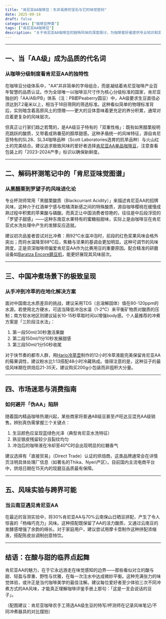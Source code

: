 ```yaml
---
title: "肯尼亚AA咖啡豆：东非高原的宝石与它的味觉密码"
date: 2025-09-14
draft: false
categories: ["咖啡豆种类"]
tags: ["肯尼亚AA咖啡豆"]
description: "关于肯尼亚AA咖啡豆的独特风味的深度探讨，为咖啡爱好者提供专业知识和实用指南。"
---
```


---

## 一、当「AA级」成为品质的代名词  
### 从咖啡分级制度看肯尼亚AA的独特性  

在咖啡豆分级体系中，"AA"并非简单的字母组合，而是凝结着肯尼亚咖啡产业百年智慧的品质认证。作为全球唯一以咖啡豆尺寸作为核心分级标准的国家，肯尼亚独创的「AA/AB/PB」体系（注：PB即Peaberry圆豆）中，AA级要求生豆直径必须达到7.2毫米以上，相当于18目筛网的筛选标准。这种看似简单的物理标准背后，实则暗含着高原风土的馈赠——更大的豆体意味着更充足的养分积累，通常对应着更复杂的风味层次。

但真正让行家们趋之若鹜的，是AA级豆子特有的「双重性格」：既有如黑醋栗般明亮跳跃的酸质，又带着成熟番茄的醇厚甜感。这种矛盾统一的风味特征，源自肯尼亚特有的SL28、SL34咖啡品种（Scott Laboratories选育的抗旱品种）与火山红土的完美结合。建议追求极致风味的爱好者选择[肯尼亚AA单品咖啡豆](https://www.amazon.com/s?k=%E8%82%AF%E5%B0%BC%E4%BA%9AAA%E5%8D%95%E5%93%81%E5%92%96%E5%95%A1%E8%B1%86&tag=coffeeprism-20)，注意查看包装上的「2023-2024产季」标识以确保新鲜度。

---

## 二、解码杯测笔记中的「肯尼亚味觉图谱」  
### 从黑醋栗到罗望子的风味进化论  

专业杯测师常用「黑醋栗酸质（Blackcurrant Acidity）」来描述肯尼亚AA的招牌风味，这种介于红酒单宁感与柑橘清新感之间的特殊酸质，源自咖啡樱桃在缓慢成熟过程中积累的苹果酸与磷酸。而真正让中国消费者惊艳的，往往是中后段浮现的「罗望子甜感」——这种东南亚水果特有的蜜糖般甜味，实际上是由咖啡豆在肯尼亚式水洗处理中产生的发酵反应造就。

建议初次品鉴者尝试对比冲煮：用92℃水温冲泡时，前段的红色浆果风味会格外突出；而将水温降至88℃后，焦糖与坚果的基调会更加明显。这种可调节的风味跨度，正是资深咖啡师偏爱肯尼亚AA作为比赛用豆的重要原因。配合精准的研磨设备如[Baratza Encore磨豆机](https://www.amazon.com/s?k=Baratza%20Encore%E7%A3%A8%E8%B1%86%E6%9C%BA&tag=coffeeprism-20)，能更好展现其风味层次。

---

## 三、中国冲煮场景下的极致呈现  
### 从手冲到冷萃的在地化解决方案  

面对中国南北水质差异的挑战，建议采用TDS（总溶解固体）值在80-120ppm的水源。若使用北方硬水，可适当降低冲泡水温（1-2℃）来平衡矿物质对酸质的压制；南方软水地区则建议延长10-15秒萃取时间以增强body感。个人最推荐的冲煮方案是「三阶段注水法」：  
1. 第一段50ml/30秒激活果酸  
2. 第二段150ml/1分10秒发展甜感  
3. 第三段50ml/1分50秒收尾  

对于快节奏的都市人群，用[Hario冷萃壶](https://www.amazon.com/s?k=Hario%E5%86%B7%E8%90%83%E5%A3%B6&tag=coffeeprism-20)制作的12小时冷萃液能完美保留肯尼亚AA的莓果调性，建议粉水比1:13搭配48小时冷藏熟成。值得注意的是，这种豆子的最佳风味期在烘焙后21-35天，建议购买200g小包装而非囤积大分量。

---

## 四、市场迷思与消费指南  
### 如何避开「伪AA」陷阱  

随着国内精品咖啡热潮兴起，某些商家将普通AB级豆甚至卢旺达豆混充AA级销售。辨别真伪需掌握三个关键点：  
1. 生豆颜色应呈现蓝绿色光泽（典型肯尼亚水洗特征）  
2. 熟豆银皮残留较少且裂纹均匀  
3. 冲泡后的咖啡液在冷却至40℃时会出现明显的红糖香气  

建议选择有「直接贸易」（Direct Trade）认证的烘焙商，这类品牌通常会在详情页注明具体处理厂信息（如著名的Thika、Nyeri产区）。目前国内主流电商平台中，烘焙日期在15天内的现磨豆品质最有保障。

---

## 五、风味实验与跨界可能  
### 当云南豆遇见肯尼亚AA  

在最近的盲测实验中，将30%肯尼亚AA与70%云南保山日晒豆拼配，产生了令人惊喜的「杨梅巧克力」风味。这种搭配既保留了AA的活力酸质，又通过云南豆的发酵感增强了余韵的绵长。对于家庭用户，建议尝试用摩卡壶制作这种拼配浓缩液，搭配陈皮丝调制创意特饮。

---

## 结语：在酸与甜的临界点起舞  

肯尼亚AA的魅力，在于它永远游走在味觉感知的边界——那些看似对立的酸与甜、轻盈与厚重、野性与优雅，在每一次注水中达成微妙平衡。这种充满张力的味觉体验，或许正是当代咖啡美学的最佳注解。建议每位爱好者至少体验三次不同冲煮方式的AA风味，才能真正理解咖啡评鉴手册上那句：「这是一支会说话的豆子」。

（配图建议：肯尼亚咖啡农手工筛选AA级生豆的特写/杯测师在记录风味笔记/不同冲煮器具的对比摆拍）